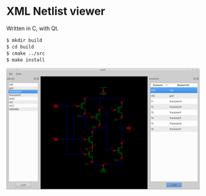 # XML Netlist viewer

Written in C, with Qt.

```bash
$ mkdir build
$ cd build
$ cmake ../src
$ make install
```
![mobj](mobj.png)
